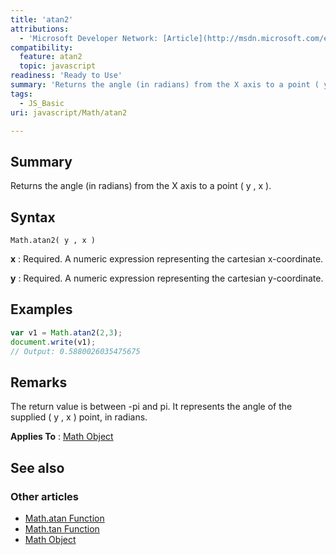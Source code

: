 ```yaml
---
title: 'atan2'
attributions:
  - 'Microsoft Developer Network: [Article](http://msdn.microsoft.com/en-us/library/ie/a5h904dw(v=vs.94).aspx)'
compatibility:
  feature: atan2
  topic: javascript
readiness: 'Ready to Use'
summary: 'Returns the angle (in radians) from the X axis to a point ( y , x ).'
tags:
  - JS_Basic
uri: javascript/Math/atan2

---
```

## Summary

Returns the angle (in radians) from the X axis to a point ( y , x ).

## Syntax

    Math.atan2( y , x )

**x**
:   Required. A numeric expression representing the cartesian x-coordinate.

**y**
:   Required. A numeric expression representing the cartesian y-coordinate.

## Examples

``` js
var v1 = Math.atan2(2,3);
document.write(v1);
// Output: 0.5880026035475675
```

## Remarks

The return value is between -pi and pi. It represents the angle of the supplied ( y , x ) point, in radians.

**Applies To** : [Math Object](/javascript/Math)

## See also

### Other articles

-   [Math.atan Function](/javascript/Math/atan)
-   [Math.tan Function](/javascript/Math/tan)
-   [Math Object](/javascript/Math)

